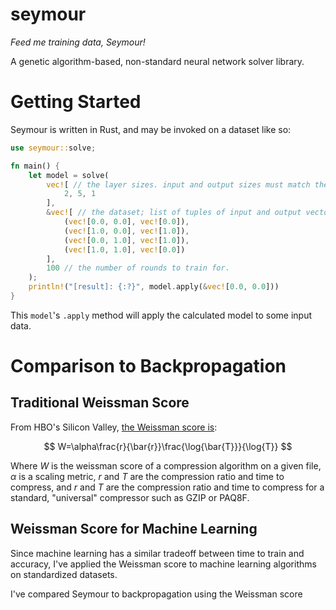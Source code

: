 # seymour

*Feed me training data, Seymour!*

A genetic algorithm-based, non-standard neural network solver library.


# Getting Started

Seymour is written in Rust, and may be invoked on a dataset like so:

```rust
use seymour::solve;

fn main() {
    let model = solve(
        vec![ // the layer sizes. input and output sizes must match the data.
            2, 5, 1
        ],                                                           
        &vec![ // the dataset; list of tuples of input and output vectors.
            (vec![0.0, 0.0], vec![0.0]),
            (vec![1.0, 0.0], vec![1.0]),
            (vec![0.0, 1.0], vec![1.0]),
            (vec![1.0, 1.0], vec![0.0])
        ],                                                           
        100 // the number of rounds to train for.
  	);
    println!("[result]: {:?}", model.apply(&vec![0.0, 0.0]))
}         
```

This `model`'s `.apply` method will apply the calculated model to some input data.

# Comparison to Backpropagation

## Traditional Weissman Score

From HBO's Silicon Valley, [the Weissman score is](https://spectrum.ieee.org/view-from-the-valley/computing/software/a-madefortv-compression-metric-moves-to-the-real-world):

$$
W=\alpha\frac{r}{\bar{r}}\frac{\log{\bar{T}}}{\log{T}}
$$

Where $W$ is the weissman score of a compression algorithm on a given file, $\alpha$ is a scaling metric, $r$ and $T$ are the compression ratio and time to compress, and $r$ and $T$ are the compression ratio and time to compress for a standard, "universal" compressor such as GZIP or PAQ8F.

## Weissman Score for Machine Learning 

Since machine learning has a similar tradeoff between time to train and accuracy, I've applied the Weissman score to machine learning algorithms on standardized datasets.

I've compared Seymour to backpropagation using the Weissman score

